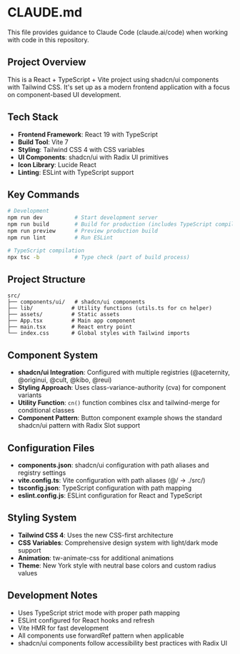 # CLAUDE.md

This file provides guidance to Claude Code (claude.ai/code) when working with code in this repository.

## Project Overview

This is a React + TypeScript + Vite project using shadcn/ui components with Tailwind CSS. It's set up as a modern frontend application with a focus on component-based UI development.

## Tech Stack

- **Frontend Framework**: React 19 with TypeScript
- **Build Tool**: Vite 7
- **Styling**: Tailwind CSS 4 with CSS variables
- **UI Components**: shadcn/ui with Radix UI primitives
- **Icon Library**: Lucide React
- **Linting**: ESLint with TypeScript support

## Key Commands

```bash
# Development
npm run dev          # Start development server
npm run build        # Build for production (includes TypeScript compilation)
npm run preview      # Preview production build
npm run lint         # Run ESLint

# TypeScript compilation
npx tsc -b           # Type check (part of build process)
```

## Project Structure

```
src/
├── components/ui/   # shadcn/ui components
├── lib/            # Utility functions (utils.ts for cn helper)
├── assets/         # Static assets
├── App.tsx         # Main app component
├── main.tsx        # React entry point
└── index.css       # Global styles with Tailwind imports
```

## Component System

- **shadcn/ui Integration**: Configured with multiple registries (@aceternity, @originui, @cult, @kibo, @reui)
- **Styling Approach**: Uses class-variance-authority (cva) for component variants
- **Utility Function**: `cn()` function combines clsx and tailwind-merge for conditional classes
- **Component Pattern**: Button component example shows the standard shadcn/ui pattern with Radix Slot support

## Configuration Files

- **components.json**: shadcn/ui configuration with path aliases and registry settings
- **vite.config.ts**: Vite configuration with path aliases (@/ → ./src/)
- **tsconfig.json**: TypeScript configuration with path mapping
- **eslint.config.js**: ESLint configuration for React and TypeScript

## Styling System

- **Tailwind CSS 4**: Uses the new CSS-first architecture
- **CSS Variables**: Comprehensive design system with light/dark mode support
- **Animation**: tw-animate-css for additional animations
- **Theme**: New York style with neutral base colors and custom radius values

## Development Notes

- Uses TypeScript strict mode with proper path mapping
- ESLint configured for React hooks and refresh
- Vite HMR for fast development
- All components use forwardRef pattern when applicable
- shadcn/ui components follow accessibility best practices with Radix UI